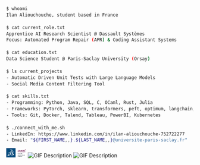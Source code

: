 ```bash
$ whoami
Ilan Aliouchouche, student based in France

$ cat current_role.txt
Apprentice AI Research Scientist @ Dassault Systèmes
Focus: Automated Program Repair (APR) & Coding Assistant Systems

$ cat education.txt
Data Science Student @ Paris-Saclay University (Orsay)

$ ls current_projects
- Automatic Driven Unit Tests with Large Language Models
- Social Media Content Filtering Tool

$ cat skills.txt
- Programming: Python, Java, SQL, C, OCaml, Rust, Julia
- Frameworks: PyTorch, sklearn, transformers, peft, optimum, langchain, spark
- Tools: Git, Docker, Talend, Tableau, PowerBI, Kubernetes

$ ./connect_with_me.sh
- LinkedIn: https://www.linkedin.com/in/ilan-aliouchouche-752722277
- Email: "${FIRST_NAME,,}.${LAST_NAME,,}@universite-paris-saclay.fr"⠀⠀⠀⠀⠀
```

<p align="left">
    <img src="3ds.png" alt="Image Description 1" width="5%" />
    <img src="paris-saclay.png" alt="Image Description 2" width="5%" />
    <img src="https://66.media.tumblr.com/tumblr_macx4vgB5f1rfjowdo1_500.gif" alt="GIF Description" width="5%" />
    <img src="https://i.gifer.com/origin/4b/4b55a5c5f95757c8d56c089051fa21f7_w200.gif" alt="GIF Description" width="7%" />
</p>
